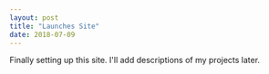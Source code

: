 ```yaml
---
layout: post
title: "Launches Site"
date: 2018-07-09
---
```

Finally setting up this site. I'll add descriptions of my projects later.

